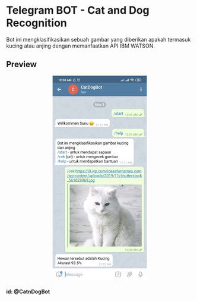# Telegram BOT - Cat and Dog Recognition

Bot ini mengklasifikasikan sebuah gambar yang diberikan apakah termasuk kucing atau anjing dengan memanfaatkan API IBM WATSON.

## Preview

<p align="center">
  <a href="https://github.com/sunudika/BOT-Telegram-IBMWatson-Cat-Dog-Recognition/tree/master/assets/image/preview.jpeg"><img src="assets/image/preview.jpeg" alt="preview-bot-telegram-recognition" height="550" border="0"></a>
</p>

#### id: @CatnDogBot